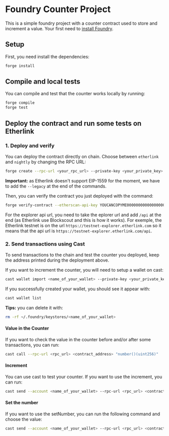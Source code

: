 # Foundry Counter Project

This is a simple foundry project with a counter contract used to store and increment a value. Your first need to [install Foundry](https://book.getfoundry.sh/getting-started/installation).

## Setup

First, you need install the dependencies:
```bash
forge install
```

## Compile and local tests

You can compile and test that the counter works locally by running:
```bash
forge compile
forge test
```

## Deploy the contract and run some tests on Etherlink

### 1. Deploy and verify
You can deploy the contract directly on chain. Choose between `etherlink` and `nightly` by changing the RPC URL:
```bash
forge create --rpc-url <your_rpc_url> --private-key <your_private_key> src/Counter.sol:Counter --legacy
```

**Important:** as Etherlink doesn't support EIP-1559 for the moment, we have to add the `--legacy` at the end of the commands.

Then, you can verify the contract you just deployed with the command:
```bash
forge verify-contract --etherscan-api-key YOUCANCOPYME0000000000000000000000 --verifier-url <explorer_api_url> <contract_address> src/Counter.sol:Counter --watch
```

For the explorer api url, you need to take the eplorer url and add `/api` at the end (as Etherlink use Blockscout and this is how it works). For exemple, the Etherlink testnet is on the url `https://testnet-explorer.etherlink.com` so it means that the api url is `https://testnet-explorer.etherlink.com/api`.

### 2. Send transactions using Cast

To send transactions to the chain and test the counter you deployed, keep the address printed during the deployment above.

If you want to increment the counter, you will need to setup a wallet on cast:
```bash
cast wallet import <name_of_your_wallet> --private-key <your_private_key>
```

If you successfully created your wallet, you should see it appear with:
```bash
cast wallet list
```

**Tips:** you can delete it with:
```bash
rm -rf ~/.foundry/keystores/<name_of_your_wallet>
```

#### Value in the Counter

If you want to check the value in the counter before and/or after some transactions, you can run:
```bash
cast call --rpc-url <rpc_url> <contract_address> "number()(uint256)"
```

#### Increment

You can use cast to test your counter. If you want to use the increment, you can run:
```bash
cast send --account <name_of_your_wallet> --rpc-url <rpc_url> <contract_address> "increment()" --legacy
```

#### Set the number

If you want to use the setNumber, you can run the following command and choose the value:
```bash
cast send --account <name_of_your_wallet> --rpc-url <rpc_url> <contract_address> "setNumber(uint256)" <your_value> --legacy
```
